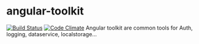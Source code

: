 # angular-toolkit

[![Build Status](https://travis-ci.org/CedricDumont/angular-toolkit.svg?branch=master)](https://travis-ci.org/CedricDumont/angular-toolkit)
[![Code Climate](https://codeclimate.com/github/CedricDumont/angular-toolkit/badges/gpa.svg)](https://codeclimate.com/github/CedricDumont/angular-toolkit)
Angular toolkit are common tools for Auth, logging, dataservice, localstorage...
